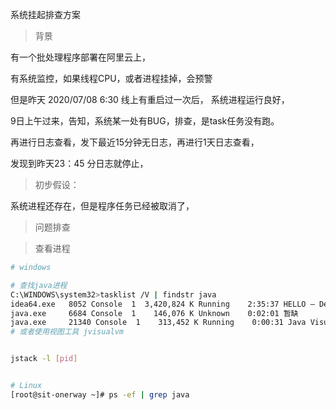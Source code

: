 系统挂起排查方案



> 背景

有一个批处理程序部署在阿里云上，

有系统监控，如果线程CPU，或者进程挂掉，会预警



但是昨天 2020/07/08  6:30 线上有重启过一次后， 系统进程运行良好，

9日上午过来，告知，系统某一处有BUG，排查，是task任务没有跑。



再进行日志查看，发下最近15分钟无日志，再进行1天日志查看，

发现到昨天23：45 分日志就停止，



> 初步假设：

系统进程还存在，但是程序任务已经被取消了，



> 问题排查



> 查看进程

```bash
# windows

# 查找java进程
C:\WINDOWS\system32>tasklist /V | findstr java
idea64.exe   8052 Console  1  3,420,824 K Running    2:35:37 HELLO – DeadLock.java IntelliJ IDEA Administrator
java.exe     6684 Console  1    146,076 K Unknown    0:02:01 暂缺
java.exe     21340 Console  1    313,452 K Running    0:00:31 Java VisualVM
# 或者使用视图工具 jvisualvm


jstack -l [pid]


# Linux
[root@sit-onerway ~]# ps -ef | grep java


```



